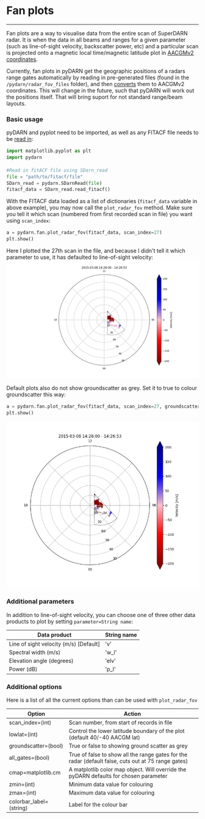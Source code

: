 # Fan plots
---

Fan plots are a way to visualise data from the entire scan of SuperDARN radar. It is when the data in all beams and ranges for a given parameter (such as line-of-sight velocity, backscatter power, etc) and a particular scan is projected onto a magnetic local time/magnetic latitude plot in [AACGMv2 coordinates](http://superdarn.thayer.dartmouth.edu/aacgm.html).

Currently, fan plots in pyDARN get the geographic positions of a radars range gates automatically by reading in pre-generated files (found in the `/pydarn/radar_fov_files` folder), and then [converts](https://pypi.org/project/aacgmv2/) them to AACGMv2 coordinates. This will change in the future, such that pyDARN will work out the positions itself. That will bring suport for not standard range/beam layouts.

### Basic usage
pyDARN and pyplot need to be imported, as well as any FITACF file needs to be [read in](https://pydarn.readthedocs.io/en/master/user/SDarnRead/):

```python
import matplotlib.pyplot as plt
import pydarn

#Read in fitACF file using SDarn_read
file = "path/to/fitacf/file"
SDarn_read = pydarn.SDarnRead(file)
fitacf_data = SDarn_read.read_fitacf()

```
With the FITACF data loaded as a list of dictionaries (`fitacf_data` variable in above example), you may now call the `plot_radar_fov` method. Make sure you tell it which scan (numbered from first recorded scan in file) you want using `scan_index`:
```python
a = pydarn.fan.plot_radar_fov(fitacf_data, scan_index=27)
plt.show()

```
Here I plotted the 27th scan in the file, and because I didn't tell it which parameter to use, it has defaulted to line-of-sight velocity:
![](../imgs/fan_1.png)

Default plots also do not show groundscatter as grey. Set it to true to colour groundscatter this way:
```python
a = pydarn.fan.plot_radar_fov(fitacf_data, scan_index=27, groundscatter=1)
plt.show()

```
![](../imgs/fan_2.png)

### Additional parameters

In addition to line-of-sight velocity, you can choose one of three other data products to plot by setting `parameter=String name`:

| Data product                          | String name |
|---------------------------------------|-------------|
| Line of sight velocity (m/s) [Default]| 'v'         |
| Spectral width (m/s)                  | 'w_l'       |
| Elevation angle (degrees)             | 'elv'       |
| Power (dB)                            | 'p_l'       |

### Additional options

Here is a list of all the current options than can be used with `plot_radar_fov`

| Option                  | Action                                                                                              |
|-------------------------|-----------------------------------------------------------------------------------------------------|
| scan_index=(int)        | Scan number, from start of records in file                                                          |
| lowlat=(int)            | Control the lower latitude boundary of the plot (default 40/-40 AACGM lat)                          |
| groundscatter=(bool)    | True or false to showing ground scatter as grey                                                     |
| all_gates=(bool)        | True of false to show all the range gates for the radar (default false, cuts out at 75 range gates) |
| cmap=matplotlib.cm      | A matplotlib color map object. Will override the pyDARN defaults for chosen parameter               |
| zmin=(int)              | Minimum data value for colouring                                                                    |
| zmax=(int)              | Maximum data value for colouring                                                                    |
| colorbar_label=(string) | Label for the colour bar                                                                            |




